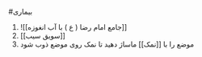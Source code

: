 #بیماری 


1. ![[جامع امام رضا ( ع ) با آب انغوزه]]
2. [[سویق سیب]]
3. موضع را با [[نمک]] ماساژ دهید تا نمک روی موضع ذوب شود